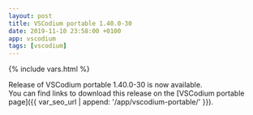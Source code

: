 ```yaml
---
layout: post
title: VSCodium portable 1.40.0-30
date: 2019-11-10 23:58:00 +0100
app: vscodium
tags: [vscodium]
---
```

{% include vars.html %}

Release of VSCodium portable 1.40.0-30 is now available.<br />
You can find links to download this release on the [VSCodium portable page]({{ var_seo_url | append: '/app/vscodium-portable/' }}).